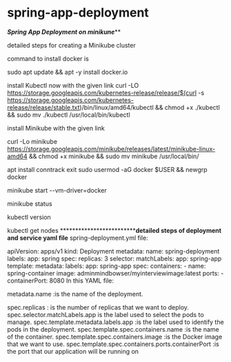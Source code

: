 # spring-app-deployment
***********************Spring App Deployment on minikune*************************

detailed steps for creating a Minikube cluster

command to install docker is

sudo apt update && apt -y install docker.io

install Kubectl now with the given link
curl -LO https://storage.googleapis.com/kubernetes-release/release/$(curl -s https://storage.googleapis.com/kubernetes-release/release/stable.txt)/bin/linux/amd64/kubectl && chmod +x ./kubectl && sudo mv ./kubectl /usr/local/bin/kubectl

install Minikube with the given link

curl -Lo minikube https://storage.googleapis.com/minikube/releases/latest/minikube-linux-amd64 && chmod +x minikube && sudo mv minikube /usr/local/bin/

apt install conntrack
exit
sudo usermod -aG docker $USER && newgrp docker

minikube start --vm-driver=docker

minikube status

kubectl version

kubectl get nodes
*******************************************detailed steps of deployment and service yaml file******************
spring-deployment.yml file:

apiVersion: apps/v1
kind: Deployment
metadata:
  name: spring-deployment
  labels:
    app: spring
spec:
  replicas: 3
  selector:
    matchLabels:
      app: spring-app
  template:
    metadata:
      labels:
        app: spring-app
    spec:
      containers:
        - name: spring-container
          image: adminmindbowser/myinterviewimage:latest
          ports:
            - containerPort: 8080
In this YAML file:

metadata.name :is the name of the deployment.

spec.replicas : is the number of replicas that we want to deploy.
spec.selector.matchLabels.app is the label used to select the pods to manage.
spec.template.metadata.labels.app :is the label used to identify the pods in the deployment.
spec.template.spec.containers.name :is the name of the container.
spec.template.spec.containers.image :is the Docker image that we want to use.
spec.template.spec.containers.ports.containerPort :is the port that our application will be running on
